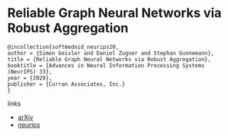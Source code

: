 # Reliable Graph Neural Networks via Robust Aggregation

```
@incollection{softmedoid_neurips20,
author = {Simon Geisler and Daniel Zugner and Stephan Gunnemann},
title = {Reliable Graph Neural Networks via Robust Aggregation},
booktitle = {Advances in Neural Information Processing Systems (NeurIPS) 33},
year = {2020},
publisher = {Curran Associates, Inc.}
}
```

links
- [arXiv](https://arxiv.org/abs/2010.15651)
- [neurips](https://nips.cc/Conferences/2020/ScheduleMultitrack?event=18740)
